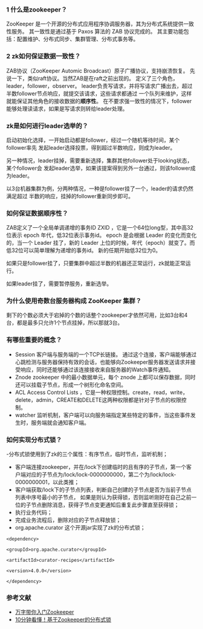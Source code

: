 ### 1 什么是zookeeper？

ZooKeeper 是一个开源的分布式应用程序协调服务器，其为分布式系统提供一致性服务。
其一致性是通过基于 Paxos 算法的 ZAB 协议完成的。
其主要功能包括：配置维护、分布式同步、集群管理、分布式事务等。
### 2 zk如何保证数据一致性？

ZAB协议（ZooKeeper Automic Broadcast）原子广播协议，支持崩溃恢复。
先说一下，类似raft协议。当然ZAB是在raft之前出现的。 
定义了三个角色，leader，follower，observer。
leader负责写请求，并将写请求广播出去，超过半数follower节点响应，就提交该请求，这些请求都通过
一个队列来维护，这样就能保证其他角色的接收数据的**顺序性**。
在不要求强一致性的情况下，follower能够处理读请求，如果是写请求则转给leader处理。

### zk是如何进行leader选举的？
启动初始化选择，一开始启动都是follower，经过一个随机等待时间，某个follower率先
发起leader选择投票，得到超过半数响应，则成为leader。

另一种情况，leader挂掉，需要重新选择，集群其他follower处于looking状态，某个follower会
发起leader选举，如果该提案得到另外一台通过，则该follower成为leader。

以3台机器集群为例，分两种情况，一种是follower挂了一个，leader的请求仍然满足超过
半数的响应，挂掉的follower重新同步即可。

### 如何保证数据顺序性？
ZAB定义了一个全局单调递增的事务ID ZXID ，它是一个64位long型，其中高32位表示 epoch 年代，低32位表示事务id。
epoch 是会根据 Leader 的变化而变化的，当一个 Leader 挂了，新的 Leader 上位的时候，年代（epoch）就变了。而低32位可以简单理解为递增的事务id。
新的任期开始低32位为0。

如果只是follower挂了，只要集群中超过半数的机器还正常运行，zk就能正常运行。

如果leader挂了，需要暂停服务，重新选举。

### 为什么使用奇数台服务器构成 ZooKeeper 集群？
剩下的个数必须大于宕掉的个数的话整个zookeeper才依然可用，比如3台和4台，都是最多只允许1个节点挂掉，所以那就3台。

### 有哪些重要的概念？
- Session 客户端与服务端的一个TCP长链接。
通过这个连接，客户端能够通过心跳检测与服务器保持有效的会话，也能够向Zookeeper服务器发送请求并接受响应，同时还能够通过该连接接收来自服务器的Watch事件通知。
- Znode zookeeper 中的最小数据单元，每个 znode 上都可以保存数据，同时还可以挂载子节点，形成一个树形化命名空间。
- ACL  Access Control Lists ，它是一种权限控制。create，read，write，delete，admin，CREATE和DELETE这两种权限都是针对子节点的权限控制。
- watcher 监听机制，客户端可以向服务端指定某些特定的事件，当这些事件发生时，服务端就会通知客户端。
### 如何实现分布式锁？
-分布式锁使用到了zk的三个属性：有序节点，临时节点，监听机制；
- 客户端连接zookeeper，并在/lock下创建临时的且有序的子节点，第一个客户端对应的子节点为/lock/lock-0000000000，第二个为/lock/lock-0000000001，以此类推；
- 客户端获取/lock下的子节点列表，判断自己创建的子节点是否为当前子节点列表中序号最小的子节点，
如果是则认为获得锁，否则监听刚好在自己之前一位的子节点删除消息，获得子节点变更通知后重复此步骤直至获得锁；
- 执行业务代码；
- 完成业务流程后，删除对应的子节点释放锁；
- org.apache.curator 这个开源jar实现了zk的分布式锁；
```cassandraql
<dependency>

<groupId>org.apache.curator</groupId>

<artifactId>curator-recipes</artifactId>

<version>4.0.0</version>

</dependency>
```
### 参考文献
- [万字带你入门Zookeeper](https://juejin.im/post/5e184673f265da3df716d449)
- [10分钟看懂！基于Zookeeper的分布式锁](https://blog.csdn.net/qiangcuo6087/article/details/79067136)
